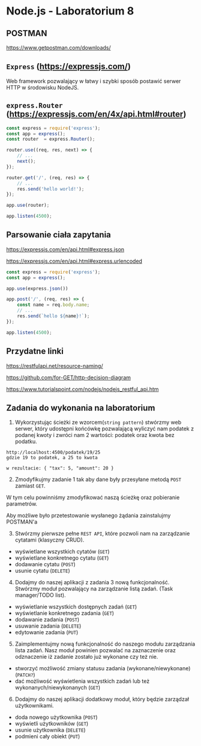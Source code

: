 # Node.js - Laboratorium 8

## POSTMAN

https://www.getpostman.com/downloads/

## `Express` (https://expressjs.com/)

Web framework pozwalający w łatwy i szybki sposób postawić serwer HTTP w środowisku NodeJS.

## `express.Router` (https://expressjs.com/en/4x/api.html#router)

```javascript
const express = require('express');
const app = express();
const router  = express.Router(); 

router.use((req, res, next) => {
    // ...
    next();
});

router.get('/', (req, res) => {
    // ...
    res.send('hello world!');
});

app.use(router);

app.listen(4500);
```

## Parsowanie ciała zapytania

https://expressjs.com/en/api.html#express.json

https://expressjs.com/en/api.html#express.urlencoded

```javascript
const express = require('express');
const app = express();

app.use(express.json())

app.post('/', (req, res) => {
    const name = req.body.name;
    // ...
    res.send(`hello ${name}!`);
});

app.listen(4500);
```

## Przydatne linki

https://restfulapi.net/resource-naming/

https://github.com/for-GET/http-decision-diagram

https://www.tutorialspoint.com/nodejs/nodejs_restful_api.htm


## Zadania do wykonania na laboratorium

1. Wykorzystując ścieżki ze wzorcem(`string pattern`) stwórzmy web serwer, który udostępni końcówkę pozwalającą wyliczyć nam podatek z podanej kwoty i zwróci nam 2 wartości: podatek oraz kwota bez podatku.
```
http://localhost:4500/podatek/19/25
gdzie 19 to podatek, a 25 to kwota

w rezultacie: { "tax": 5, "amount": 20 }
```

2. Zmodyfikujmy zadanie 1 tak aby dane były przesyłane metodą `POST` zamiast `GET`.

W tym celu powinniśmy zmodyfikować naszą ścieżkę oraz pobieranie parametrów.

Aby możliwe było przetestowanie wysłanego żądania zainstalujmy POSTMAN'a

3. Stwórzmy pierwsze pełne `REST API`, które pozwoli nam na zarządzanie cytatami (klasyczny CRUD).

- wyświetlane wszystkich cytatów (`GET`)
- wyświetlane konkretnego cytatu (`GET`)
- dodawanie cytatu (`POST`)
- usunie cytatu (`DELETE`)

4. Dodajmy do naszej aplikacji z zadania 3 nową funkcjonalność. Stwórzmy moduł pozwalający na zarządzanie listą zadań. (Task manager/TODO list).

- wyświetlanie wszystkich dostępnych zadań (`GET`)
- wyświetlanie konkretnego zadania (`GET`)
- dodawanie zadania (`POST`)
- usuwanie zadania (`DELETE`)
- edytowanie zadania (`PUT`)

5. Zaimplementujmy nową funkcjonalność do naszego modułu zarządzania lista zadań. Nasz moduł powinien pozwalać na zaznaczenie oraz odznaczenie iż zadanie zostało już wykonane czy też nie.

- stworzyć możliwość zmiany statusu zadania (wykonane/niewykonane) (`PATCH?`)
- dać możliwość wyświetlenia wszystkich zadań lub też wykonanych/niewykonanych (`GET`)

6. Dodajmy do naszej aplikacji dodatkowy moduł, który będzie zarządzał użytkownikami.

- doda nowego użytkownika (`POST`)
- wyświetli użytkowników (`GET`)
- usunie użytkownika (`DELETE`)
- podmieni cały obiekt (`PUT`)
